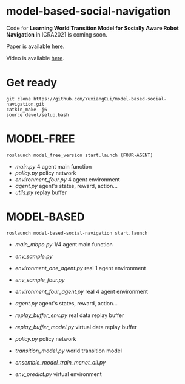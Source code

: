 # model-based-social-navigation
Code for **Learning World Transition Model for Socially Aware Robot Navigation** in ICRA2021 is coming soon.



Paper is available [here](https://arxiv.org/abs/2011.03922).



Video is available [here](https://www.youtube.com/watch?v=K7cBViQ9Vds&t=11s).



# Get ready
```
git clone https://github.com/YuxiangCui/model-based-social-navigation.git
catkin_make -j6
source devel/setup.bash
```

# MODEL-FREE
```
roslaunch model_free_version start.launch (FOUR-AGENT)
```

- *main.py* 4 agent main function
- *policy.py* policy network
- *environment_four.py* 4 agent environment
- *agent.py* agent's states, reward, action...
- *utils.py* replay buffer



# MODEL-BASED
```
roslaunch model-based-social-navigation start.launch
```

- *main_mbpo.py* 1/4 agent main function



- *env_sample.py*
- *environment_one_agent.py* real 1 agent environment 
- *env_sample_four.py* 
- *environment_four_agent.py* real 4 agent environment



- *agent.py* agent's states, reward, action...
- *replay_buffer_env.py* real data replay buffer
- *replay_buffer_model.py* virtual data replay buffer
- *policy.py* policy network



- *transition_model.py* world transition model
- *ensemble_model_train_mcnet_all.py* 
- *env_predict.py* virtual environment
